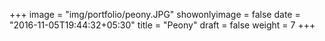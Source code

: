 +++
image = "img/portfolio/peony.JPG"
showonlyimage = false
date = "2016-11-05T19:44:32+05:30"
title = "Peony"
draft = false
weight = 7
+++
